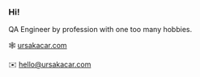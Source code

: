 ### Hi!

QA Engineer by profession with one too many hobbies. 

🕸️ [ursakacar.com](https://ursakacar.com)

✉️ [hello@ursakacar.com](hello@ursakacar.com)

<!--
**ursakacar/ursakacar** is a ✨ _special_ ✨ repository because its `README.md` (this file) appears on your GitHub profile.

Here are some ideas to get you started:

- 🔭 I’m currently working on ...
- 🌱 I’m currently learning ...
- 👯 I’m looking to collaborate on ...
- 🤔 I’m looking for help with ...
- 💬 Ask me about ...
- 📫 How to reach me: ...
- 😄 Pronouns: ...
- ⚡ Fun fact: ...
-->
